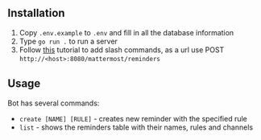 ## Installation

1. Copy `.env.example` to `.env` and fill in all the database information
2. Type `go run .` to run a server
3. Follow [this](https://developers.mattermost.com/integrate/slash-commands/custom/) tutorial to add slash commands, as a url use POST `http://<host>:8080/mattermost/reminders`

## Usage

Bot has several commands:
- `create [NAME] [RULE]` - creates new reminder with the specified rule
- `list` - shows the reminders table with their names, rules and channels
